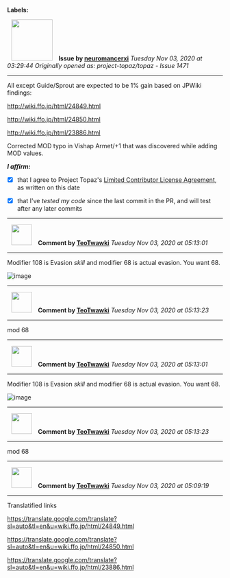 **Labels:**



<a href="https://github.com/neuromancerxi"><img src="https://avatars0.githubusercontent.com/u/3996176?v=4" width="96" height="96" hspace="10"></img></a> **Issue by [neuromancerxi](https://github.com/neuromancerxi)**
_Tuesday Nov 03, 2020 at 03:29:44_
_Originally opened as: project-topaz/topaz - Issue 1471_

----

All except Guide/Sprout are expected to be 1% gain based on JPWiki findings:

http://wiki.ffo.jp/html/24849.html
http://wiki.ffo.jp/html/24850.html
http://wiki.ffo.jp/html/23886.html

Corrected MOD typo in Vishap Armet/+1 that was discovered while adding MOD values.

<!-- place 'x' mark between square [] brackets to affirm: -->
**_I affirm:_**
- [x] that I agree to Project Topaz's [Limited Contributor License Agreement](http://project-topaz.com/blob/release/CONTRIBUTOR_AGREEMENT.md), as written on this date
- [x] that I've _tested my code_ since the last commit in the PR, and will test after any later commits




----
<a href="https://github.com/TeoTwawki"><img src="https://avatars0.githubusercontent.com/u/6871475?v=4" width="48" height="48" hspace="10"></img></a> **Comment by [TeoTwawki](https://github.com/TeoTwawki)**
_Tuesday Nov 03, 2020 at 05:13:01_

----

Modifier 108 is Evasion _skill_ and modifier 68 is actual evasion. You want 68.

![image](https://user-images.githubusercontent.com/6871475/97951743-3604fc00-1d69-11eb-983e-678d6ec3b970.png)



----
<a href="https://github.com/TeoTwawki"><img src="https://avatars0.githubusercontent.com/u/6871475?v=4" width="48" height="48" hspace="10"></img></a> **Comment by [TeoTwawki](https://github.com/TeoTwawki)**
_Tuesday Nov 03, 2020 at 05:13:23_

----

mod 68


----
<a href="https://github.com/TeoTwawki"><img src="https://avatars0.githubusercontent.com/u/6871475?v=4" width="48" height="48" hspace="10"></img></a> **Comment by [TeoTwawki](https://github.com/TeoTwawki)**
_Tuesday Nov 03, 2020 at 05:13:01_

----

Modifier 108 is Evasion _skill_ and modifier 68 is actual evasion. You want 68.

![image](https://user-images.githubusercontent.com/6871475/97951743-3604fc00-1d69-11eb-983e-678d6ec3b970.png)



----
<a href="https://github.com/TeoTwawki"><img src="https://avatars0.githubusercontent.com/u/6871475?v=4" width="48" height="48" hspace="10"></img></a> **Comment by [TeoTwawki](https://github.com/TeoTwawki)**
_Tuesday Nov 03, 2020 at 05:13:23_

----

mod 68


----
<a href="https://github.com/TeoTwawki"><img src="https://avatars0.githubusercontent.com/u/6871475?v=4" width="48" height="48" hspace="10"></img></a> **Comment by [TeoTwawki](https://github.com/TeoTwawki)**
_Tuesday Nov 03, 2020 at 05:09:19_

----

Translatified links
https://translate.google.com/translate?sl=auto&tl=en&u=wiki.ffo.jp/html/24849.html
https://translate.google.com/translate?sl=auto&tl=en&u=wiki.ffo.jp/html/24850.html
https://translate.google.com/translate?sl=auto&tl=en&u=wiki.ffo.jp/html/23886.html
